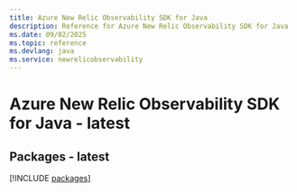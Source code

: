 ```yaml
---
title: Azure New Relic Observability SDK for Java
description: Reference for Azure New Relic Observability SDK for Java
ms.date: 09/02/2025
ms.topic: reference
ms.devlang: java
ms.service: newrelicobservability
---
```

# Azure New Relic Observability SDK for Java - latest
## Packages - latest
[!INCLUDE [packages](new-relic-observability-index.md)]